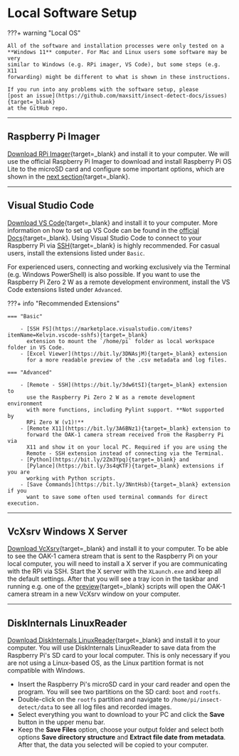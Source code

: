 # Local Software Setup

???+ warning "Local OS"

    All of the software and installation processes were only tested on a
    **Windows 11** computer. For Mac and Linux users some software may be very
    similar to Windows (e.g. RPi imager, VS Code), but some steps (e.g. X11
    forwarding) might be different to what is shown in these instructions.
    
    If you run into any problems with the software setup, please
    [post an issue](https://github.com/maxsitt/insect-detect-docs/issues){target=_blank}
    at the GitHub repo.

---

## Raspberry Pi Imager

[Download RPi Imager](https://www.raspberrypi.com/software/){target=_blank}
and install it to your computer. We will use the official Raspberry Pi Imager to
download and install Raspberry Pi OS Lite to the microSD card and configure some
important options, which are shown in the [next section](pisetup.md){target=_blank}.

---

## Visual Studio Code

[Download VS Code](https://code.visualstudio.com/){target=_blank} and install it
to your computer. More information on how to set up VS Code can be found in the
[official Docs](https://code.visualstudio.com/Docs/setup/setup-overview){target=_blank}.
Using Visual Studio Code to connect to your Raspberry Pi via
[SSH](https://en.wikipedia.org/wiki/Secure_Shell){target=_blank} is highly
recommended. For casual users, install the extensions listed under `Basic`.

For experienced users, connecting and working exclusively via the Terminal
(e.g. Windows PowerShell) is also possible. If you want to use the Raspberry
Pi Zero 2 W as a remote development environment, install the VS Code extensions
listed under `Advanced`.

???+ info "Recommended Extensions"

    === "Basic"

        - [SSH FS](https://marketplace.visualstudio.com/items?itemName=Kelvin.vscode-sshfs){target=_blank}
          extension to mount the `/home/pi` folder as local workspace folder in VS Code.
        - [Excel Viewer](https://bit.ly/3DNAsjM){target=_blank} extension
          for a more readable preview of the .csv metadata and log files.

    === "Advanced"

        - [Remote - SSH](https://bit.ly/3dw6tSI){target=_blank} extension to
          use the Raspberry Pi Zero 2 W as a remote development environment
          with more functions, including Pylint support. **Not supported by
          RPi Zero W (v1)!**
        - [Remote X11](https://bit.ly/3A6BNz1){target=_blank} extension to
          forward the OAK-1 camera stream received from the Raspberry Pi via
          X11 and show it on your local PC. Required if you are using the
          Remote - SSH extension instead of connecting via the Terminal.
        - [Python](https://bit.ly/2Zm3Ypq){target=_blank} and
          [Pylance](https://bit.ly/3s4qKTF){target=_blank} extensions if you are
          working with Python scripts.
        - [Save Commands](https://bit.ly/3NntHsb){target=_blank} extension if you
          want to save some often used terminal commands for direct execution.

---

## VcXsrv Windows X Server

[Download VcXsrv](https://sourceforge.net/projects/vcxsrv/){target=_blank} and
install it to your computer. To be able to see the OAK-1 camera stream that is
sent to the Raspberry Pi on your local computer, you will need to install a X
server if you are communicating with the RPi via SSH. Start the X server with
the `XLaunch.exe` and keep all the default settings. After that you will see a
tray icon in the taskbar and running e.g. one of the
[preview](programming.md#oak-camera-preview){target=_blank} scripts will open
the OAK-1 camera stream in a new VcXsrv window on your computer.

---

## DiskInternals LinuxReader

[Download DiskInternals LinuxReader](https://www.diskinternals.com/linux-reader/){target=_blank}
and install it to your computer. You will use DiskInternals LinuxReader to
save data from the Raspberry Pi's SD card to your local computer. This is
only necessary if you are not using a Linux-based OS, as the Linux
partition format is not compatible with Windows.

- Insert the Raspberry Pi's microSD card in your card reader and open the program.
  You will see two partitions on the SD card: `boot` and `rootfs`.
- Double-click on the `rootfs` partition and navigate to
  `/home/pi/insect-detect/data` to see all log files and recorded images.
- Select everything you want to download to your PC and click the **Save**
  button in the upper menu bar.
- Keep the **Save Files** option, choose your output folder and select both
  options **Save directory structure** and **Extract file date from metadata**.
  After that, the data you selected will be copied to your computer.
